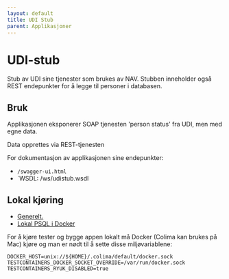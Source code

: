 ```yaml
---
layout: default
title: UDI Stub
parent: Applikasjoner
---
```


# UDI-stub

Stub av UDI sine tjenester som brukes av NAV. Stubben inneholder også REST endepunkter for å legge til personer i
databasen.

## Bruk

Applikasjonen eksponerer SOAP tjenesten 'person status' fra UDI, men med egne data.

Data opprettes via REST-tjenesten

For dokumentasjon av applikasjonen sine endepunkter:

- `/swagger-ui.html`
- `WSDL: /ws/udistub.wsdl

## Lokal kjøring
* [Generelt.](../../docs/local_general.md)
* [Lokal PSQL i Docker](../../docs/local_db.md)

For å kjøre tester og bygge appen lokalt må Docker (Colima kan brukes på Mac) kjøre og man er nødt til å sette disse
miljøvariablene:

```
DOCKER_HOST=unix://${HOME}/.colima/default/docker.sock
TESTCONTAINERS_DOCKER_SOCKET_OVERRIDE=/var/run/docker.sock
TESTCONTAINERS_RYUK_DISABLED=true
```